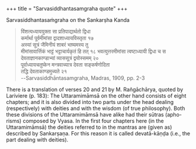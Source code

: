+++
title = "Sarvasiddhantasamgraha quote"
+++


Sarvasiddhantasaṁgraha on the 
Sankarṣha Kanda 

> विंशत्यध्याययुक्ता सा प्रतिपाद्यार्थतो द्विधा  
कर्मार्था पूर्वमीमांसा द्वादशाध्यायविस्तृता १७  
अस्यां सूत्रं जैमिनीयं शाबरं भाष्यमस्य तु  
मीमांसावार्त्तिकं भाट्टं भट्टाचार्यकृतं हि तत् १८ 
भवत्युत्तरमीमांसा त्वष्टाध्यायी द्विधा च स  
देवताज्ञानकाण्डाभ्यां व्याससूत्रं द्वयोस्समम् २०  
पूर्वाध्यायचतुष्केन मन्त्रवाच्यात्र देवता सङ्कर्षणोदिता  
तद्धि देवताकाण्डमुच्यते २१   
--Sarvasiddhāntasamgraha, Madras, 1909, pp. 2-3 

There is a translation of verses 20 and 21 by M. Rañgāchārya, quoted by Lariviere (p. 183): 
The Uttaramimāmsā on the other hand consists of eight chapters; and it is also divided into two parts under the head dealing (respectively) with deities and with the wisdom (of true philosophy). Both these divisions of the Uttaramimāmsā have alike had their sūtras (apho- risms) composed by Vyasa. In the first four chapters here (in the Uttaramimāmsā) the deities referred to in the mantras are (given as) described by Sankarṣaṇa. For this reason it is called devatā-kāṇḍa (i.e., the part dealing with deities).